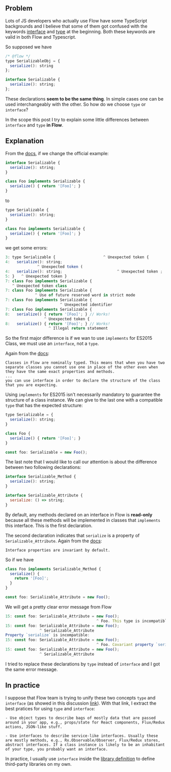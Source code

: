 ## Problem

Lots of JS developers who actually use Flow have some TypeScript backgrounds and I believe that some of them got confused with the keywords [interface](https://flow.org/en/docs/types/interfaces/) and [type](https://flow.org/en/docs/types/objects/) at the beginning. Both these keywords are valid in both Flow and Typescript. 

So supposed we have

```js
/* @flow */
type SerializableObj = {
  serialize(): string
};

interface Serializable {
  serialize(): string;
};
```

These declarations **seem to be the same thing**. In simple cases one can be used interchangeably with the other. So how do we choose `type` or `interface`? 

In the scope this post I try to explain some little differences between `interface` and `type` **in Flow**.

## Explanation

From the [docs](https://flow.org/en/docs/types/interfaces/), if we change the official example:

```js
interface Serializable {
  serialize(): string;
}

class Foo implements Serializable {
  serialize() { return '[Foo]'; }
}
```

to 

```js
type Serializable {
  serialize(): string;
}

class Foo implements Serializable {
  serialize() { return '[Foo]'; }
}
```

we get some errors:

```js
3: type Serializable {                     ^ Unexpected token {
4:   serialize(): string;
              ^ Unexpected token (
4:   serialize(): string;                        ^ Unexpected token ;
5: }   ^ Unexpected token }
7: class Foo implements Serializable {
   ^ Unexpected token class
7: class Foo implements Serializable {
             ^ Use of future reserved word in strict mode
7: class Foo implements Serializable {
                        ^ Unexpected identifier
7: class Foo implements Serializable {                                     ^ Unexpected token {
8:   serialize() { return '[Foo]'; } // Works!
                 ^ Unexpected token {
8:   serialize() { return '[Foo]'; } // Works!
                   ^ Illegal return statement
```

So the first major difference is if we wan to use `implements` for ES2015 Class, we must use an `interface`, not a `type`.

Again from the [docs](https://flow.org/en/docs/types/interfaces/):

```
Classes in Flow are nominally typed. This means that when you have two separate classes you cannot use one in place of the other even when they have the same exact properties and methods.
...
you can use interface in order to declare the structure of the class that you are expecting.
```

Using `implements` for ES2015 isn't necessarily mandatory to guarantee the structure of a class instance. We can give to the last one with a compatible `type` that has the expected structure:

```js
type Serializable = {
  serialize(): string;
}

class Foo {
  serialize() { return '[Foo]'; }
}

const foo: Serializable = new Foo();
```

The last note that I would like to call our attention is about the difference between two following declarations:

```js
interface Serializable_Method {
  serialize(): string;
}

interface Serializable_Attribute {
  serialize: () => string;
}
```

By default, any methods declared on an interface in Flow is **read-only** because all these methods will be implemented in classes that `implements` this interface. This is the first declaration. 

The second declaration indicates that `serialize` is a property of `Serializable_Attribute`. Again from the [docs](https://flow.org/en/docs/types/interfaces/):

```
Interface properties are invariant by default.
```

So if we have

```js
class Foo implements Serializable_Method {
  serialize() {
    return '[Foo]';
  }
}

const foo: Serializable_Attribute = new Foo();
```

We will get a pretty clear error message from Flow 

```js
15: const foo: Serializable_Attribute = new Foo();
                                        ^ Foo. This type is incompatible with
15: const foo: Serializable_Attribute = new Foo();
               ^ Serializable_Attribute
Property `serialize` is incompatible:
15: const foo: Serializable_Attribute = new Foo();
                                        ^ Foo. Covariant property `serialize` incompatible with invariant use in
15: const foo: Serializable_Attribute = new Foo();
               ^ Serializable_Attribute
```

I tried to replace these declarations by `type` instead of `interface` and I got the same error message.

## In practice

I suppose that Flow team is trying to unify these two concepts `type` and `interface` (as showed in this discussion [link](https://stackoverflow.com/questions/36904201/when-do-you-use-an-interface-over-a-type-alias-in-flow)). With that link, I extract the best pratices for using `type` and `interface`:

```
- Use object types to describe bags of mostly data that are passed around in your app, e.g., props/state for React components, Flux/Redux actions, JSON-like stuff.

- Use interfaces to describe service-like interfaces. Usually these are mostly methods, e.g., Rx.Observable/Observer, Flux/Redux stores, abstract interfaces. If a class instance is likely to be an inhabitant of your type, you probably want an interface.
```

In practice, I usually use `interface` inside the [library definition](https://flow.org/en/docs/libdefs/) to define third-party libraries on my own.